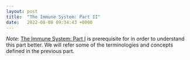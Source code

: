 ```yaml
---
layout: post
title:  "The Immune System: Part II"
date:   2022-08-08 09:34:43 +0000
---
```


*Note:* [The Immune System: Part I](https://aslanbakirov.github.io/2022/08/06/immune-system-part1.html) is prerequisite for in order to understand this part better. We will refer some of the terminologies and concepts defined in the previous  part.
